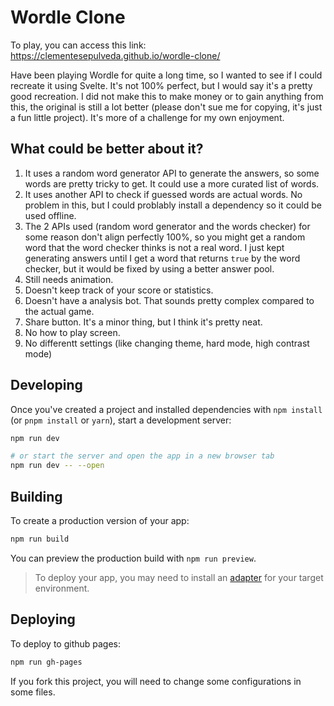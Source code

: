 # Wordle Clone

To play, you can access this link: https://clementesepulveda.github.io/wordle-clone/

Have been playing Wordle for quite a long time, so I wanted to see if I could recreate it using Svelte. It's not 100% perfect, but I would say it's a pretty good recreation. I did not make this to make money or to gain anything from this, the original is still a lot better (please don't sue me for copying, it's just a fun little project). It's more of a challenge for my own enjoyment. 

## What could be better about it?

1. It uses a random word generator API to generate the answers, so some words are pretty tricky to get. It could use a more curated list of words.
2. It uses another API to check if guessed words are actual words. No problem in this, but I could problably install a dependency so it could be used offline. 
3. The 2 APIs used (random word generator and the words checker) for some reason don't align perfectly 100%, so you might get a random word that the word checker thinks is not a real word. I just kept generating answers until I get a word that returns `true` by the word checker, but it would be fixed by using a better answer pool.
4. Still needs animation. 
5. Doesn't keep track of your score or statistics. 
6. Doesn't have a analysis bot. That sounds pretty complex compared to the actual game. 
7. Share button. It's a minor thing, but I think it's pretty neat.
8. No how to play screen.
9. No differentt settings (like changing theme, hard mode, high contrast mode)



## Developing

Once you've created a project and installed dependencies with `npm install` (or `pnpm install` or `yarn`), start a development server:

```bash
npm run dev

# or start the server and open the app in a new browser tab
npm run dev -- --open
```

## Building

To create a production version of your app:

```bash
npm run build
```

You can preview the production build with `npm run preview`.

> To deploy your app, you may need to install an [adapter](https://kit.svelte.dev/docs/adapters) for your target environment.

## Deploying

To deploy to github pages:

```bash
npm run gh-pages
```

If you fork this project, you will need to change some configurations in some files.
